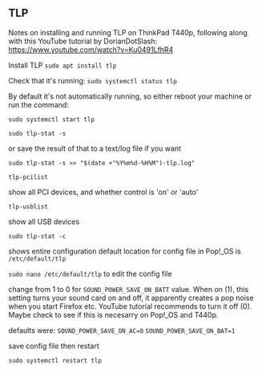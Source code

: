 ## TLP

Notes on installing and running TLP on ThinkPad T440p, following along with this YouTube tutorial by DorianDotSlash: https://www.youtube.com/watch?v=Ku0491LfhR4


Install TLP
`sudo apt install tlp`

Check that it's running:
`sudo systemctl status tlp`

By default it's not automatically running, so either reboot your machine or run the command:

`sudo systemctl start tlp`

`sudo tlp-stat -s`

or save the result of that to a text/log file if you want

`sudo tlp-stat -s >> "$(date +"%Y%m%d-%H%M")-tlp.log"`


`tlp-pcilist`

show all PCI devices, and whether control is 'on' or 'auto'

`tlp-usblist`

show all USB devices

`sudo tlp-stat -c`

shows entire configuration
default location for config file in Pop!_OS is  `/etc/default/tlp`

`sudo nano /etc/default/tlp`
to edit the config file

change from 1 to 0 for `SOUND_POWER_SAVE_ON_BATT` value. When on (1), this setting turns your sound card on and off, it apparently creates a pop noise when you start Firefox etc. YouTube tutorial recommends to turn it off (0). Maybe check to see if this is necesarry on Pop!_OS and T440p.

defaults were:
`SOUND_POWER_SAVE_ON_AC=0`
`SOUND_POWER_SAVE_ON_BAT=1`

save config file then restart

`sudo systemctl restart tlp`



